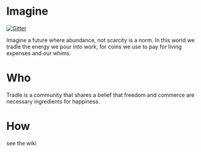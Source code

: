 Imagine
=======

[![Gitter](https://badges.gitter.im/Join%20Chat.svg)](https://gitter.im/tradle/about?utm_source=badge&utm_medium=badge&utm_campaign=pr-badge&utm_content=badge)

Imagine a future where abundance, not scarcity is a norm. In this world we tradle the energy we pour into work, for coins we use to pay for living expenses and our whims.

Who
===
Tradle is a community that shares a belief that freedom and commerce are necessary ingredients for happiness. 

How
===
see the wiki
